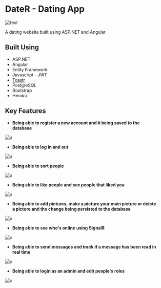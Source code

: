# DateR - Dating App
![text](https://i.ibb.co/S69WmMG/Screenshot-1-copy.png)

A dating website built using ASP.NET and Angular

## Built Using
- ASP.NET
- Angular
- Entity Framework
- Javascript - JWT
- [Toastr](https://github.com/CodeSeven/toastr)
- PostgreSQL
- Bootstrap
- Heroku


## Key Features

- **Being able to register a new account and it being saved to the database**

![a](https://i.imgur.com/vfllRhA.gif)

- **Being able to log in and out**

![a](https://i.imgur.com/L2KXTVX.gif)

- **Being able to sort people**

![a](https://i.imgur.com/LGdNarA.gif)

- **Being able to like people and see people that liked you**

![a](https://i.imgur.com/zrYkRsQ.gif)

- **Being able to add pictures, make a picture your main picture or delete a picture and the change being persisted to the database**

![a](https://i.imgur.com/F9fYeDg.gif)

- **Being able to see who's online using SignalR**

![a](https://i.imgur.com/XefiBzK.gif)

- **Being able to send messages and track if a message has been read in real time**

![a](https://i.imgur.com/ptRvX1D.gif)

- **Being able to login as an admin and edit people's roles**

![a](https://i.imgur.com/hHZ35bX.gif)

